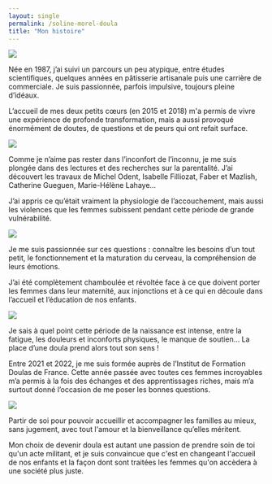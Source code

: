 ```yaml
---
layout: single
permalink: /soline-morel-doula
title: "Mon histoire"
---
```


<div class="image-texte">
    <div class="image">
        <img src="/assets/images/me/me1.jpg"/>
    </div>
    <div class="texte">
    <div>
    <p>
        Née en 1987, j’ai suivi un parcours un peu atypique, entre études scientifiques, quelques années en pâtisserie artisanale puis une carrière de commerciale. Je suis passionnée, parfois impulsive, toujours pleine d’idéaux.</p><p>
L’accueil de mes deux petits cœurs (en 2015 et 2018) m'a permis de vivre une expérience de profonde transformation, mais a aussi provoqué énormément de doutes, de questions et de peurs qui ont refait surface. 
    </p>
    </div>
    </div>
</div>


<div class="image-texte odd">
    <div class="image">
        <img src="/assets/images/me/me2.jpg"/>
    </div>
    <div class="texte"> <div>
    <p>
       Comme je n’aime pas rester dans l’inconfort de l’inconnu, je me suis plongée dans des lectures et des recherches sur la parentalité. J’ai découvert les travaux de Michel Odent, Isabelle Filliozat, Faber et Mazlish, Catherine Gueguen, Marie-Hélène Lahaye… </p><p>
J’ai appris ce qu’était vraiment la physiologie de l’accouchement, mais aussi les violences que les femmes subissent pendant cette période de grande vulnérabilité. </p></div>
    </div>
    
</div>

<div class="image-texte">
    <div class="image">
        <img src="/assets/images/me/me3.jpg"/>
    </div>
    <div class="texte"><div>
    <p>
        Je me suis passionnée sur ces questions  : connaître les besoins d’un tout petit, le fonctionnement et la maturation du cerveau, la compréhension de leurs émotions.  </p><p>
J’ai été complètement chamboulée et révoltée face à ce que doivent porter les femmes dans leur maternité, aux injonctions et à ce qui en découle dans l’accueil et l’éducation de nos enfants.</p></div>
    </div>
    
</div>

<div class="image-texte odd">
    <div class="image">
        <img src="/assets/images/me/me4.jpg"/>
    </div>
    <div class="texte"> <div>
    <p>
       Je sais à quel point cette période de la naissance est intense, entre la fatigue, les douleurs et inconforts physiques, le manque de soutien… La place d’une doula prend alors tout son sens !</p><p>
 Entre 2021 et 2022, je me suis formée auprès de l’Institut de Formation Doulas de France. Cette année passée avec toutes ces femmes incroyables m’a permis à la fois des échanges et des apprentissages riches, mais m’a surtout donné l’occasion de me poser les bonnes questions.
 </p>
 </div>
    </div>
</div>


<div class="image-texte">
    <div class="image">
        <img src="/assets/images/me/me5.jpg"/>
    </div>
    <div class="texte"><div>
    <p>
         Partir de soi pour pouvoir accueillir et accompagner les familles au mieux, sans jugement, avec tout l'amour et la bienveillance qu’elles méritent.
        </p><p>
        Mon choix de devenir doula est autant une passion de prendre soin de toi qu'un acte militant, et je suis convaincue que c'est en changeant l'accueil de nos enfants et la façon dont sont traitées les femmes qu'on accèdera à une société plus juste. </p></div>
    </div>
</div>